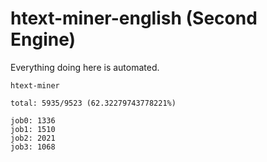 # htext-miner-english (Second Engine)

Everything doing here is automated.

```
htext-miner

total: 5935/9523 (62.32279743778221%)

job0: 1336
job1: 1510
job2: 2021
job3: 1068
```